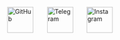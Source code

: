 [<img src="https://img.shields.io/badge/GitHub-181717?logo=github&logoColor=white"
     alt="GitHub"
     height="60">](https://github.com/login?return_to=https%3A%2F%2Fgithub.com%2FEliya-Manoj)
&nbsp;&nbsp;&nbsp;&nbsp;&nbsp;&nbsp;
[<img src="https://img.shields.io/badge/Telegram-2CA5E0?logo=telegram&logoColor=white"
     alt="Telegram"
     height="60">](https://t.me/eliya_manoj)
&nbsp;&nbsp;&nbsp;&nbsp;&nbsp;&nbsp;
[<img src="https://raw.githubusercontent.com/rahuldkjain/github-profile-readme-generator/master/src/images/icons/Social/instagram.svg"
     alt="Instagram"
     height="60">](https://www.instagram.com/eliya_manoj/)

<!--
**Eliya-Manoj/Eliya-Manoj** is a ✨ _special_ ✨ repository because its `README.md` (this file) appears on your GitHub profile.

Here are some ideas to get you started:

- 🔭 I’m currently working on ...
- 🌱 I’m currently learning ...
- 👯 I’m looking to collaborate on ...
- 🤔 I’m looking for help with ...
- 💬 Ask me about ...
- 📫 How to reach me: ...
- 😄 Pronouns: ...
- ⚡ Fun fact: ...
-->
